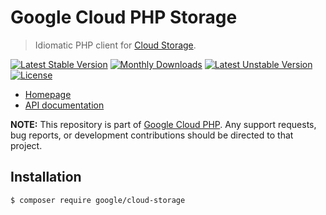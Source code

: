 # Google Cloud PHP Storage

> Idiomatic PHP client for [Cloud Storage](https://cloud.google.com/storage/).


[![Latest Stable Version](https://poser.pugx.org/google/cloud-storage/v/stable)](https://packagist.org/packages/google/cloud-storage) [![Monthly Downloads](https://poser.pugx.org/google/cloud-storage/d/monthly)](https://packagist.org/packages/google/cloud-storage) [![Latest Unstable Version](https://poser.pugx.org/google/cloud-storage/v/unstable)](https://packagist.org/packages/google/cloud-storage) [![License](https://poser.pugx.org/google/cloud-storage/license)](https://packagist.org/packages/google/cloud-storage)

* [Homepage](http://googlecloudplatform.github.io/google-cloud-php)
* [API documentation](http://googlecloudplatform.github.io/google-cloud-php/#/docs/cloud-storage/latest/storage/storageclient)

**NOTE:** This repository is part of [Google Cloud PHP](https://github.com/googlecloudplatform/google-cloud-php). Any
support requests, bug reports, or development contributions should be directed to
that project.

## Installation

```
$ composer require google/cloud-storage
```
